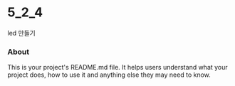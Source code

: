 5_2_4
=====

led 만들기

### About

This is your project's README.md file. It helps users understand what your
project does, how to use it and anything else they may need to know.